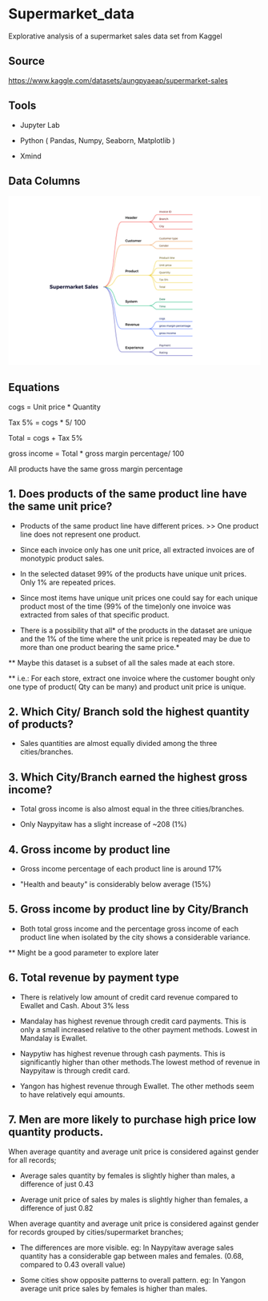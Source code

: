 # Supermarket_data
Explorative analysis of a supermarket sales data set from Kaggel

## Source
https://www.kaggle.com/datasets/aungpyaeap/supermarket-sales

## Tools

* Jupyter Lab

* Python ( Pandas, Numpy, Seaborn, Matplotlib )

* Xmind

## Data Columns
![](Columns.png)

## Equations

cogs = Unit price * Quantity

Tax 5% = cogs * 5/ 100

Total = cogs + Tax 5%

gross income = Total * gross margin percentage/ 100

All products have the same gross margin percentage

## 1. Does products of the same product line have the same unit price?

* Products of the same product line have different prices. >> One product line does not represent one product.

* Since each invoice only has one unit price, all extracted invoices are of monotypic product sales.

* In the selected dataset 99% of the products have unique unit prices. Only 1% are repeated prices.

* Since most items have unique unit prices one could say for each unique product most of the time (99% of the time)only one invoice was extracted from sales of that specific product.

* There is a possibility that all* of the products in the dataset are unique and the 1% of the time where the unit price is repeated may be due to more than one product bearing the same price.*

** Maybe this dataset is a subset of all the sales made at each store.

** i.e.: For each store, extract one invoice where the customer bought only one type of product( Qty can be many) and product unit price is unique.

##  2. Which City/ Branch sold the highest quantity of products?

* Sales quantities are almost equally divided among the three cities/branches.

## 3. Which City/Branch earned the highest gross income?

* Total gross income is also almost equal in the three cities/branches.

* Only Naypyitaw has a slight increase of ~208 (1%)

## 4. Gross income by product line

* Gross income percentage of each product line is around 17%

* "Health and beauty" is considerably below average (15%)

## 5. Gross income by product line by City/Branch

* Both total gross income and the percentage gross income of each product line when isolated by the city shows a considerable variance. 

** Might be a good parameter to explore later

## 6. Total revenue by payment type

* There is relatively low amount of credit card revenue compared to Ewallet and Cash. About 3% less

* Mandalay has highest revenue through credit card payments. This is only a small increased relative to the other payment methods. Lowest in Mandalay is Ewallet.

* Naypytiw has highest revenue through cash payments. This is significantly higher than other methods.The lowest method of revenue in Naypyitaw is through credit card.

* Yangon has highest revenue through Ewallet. The other methods seem to have relatively equi amounts.

## 7. Men are more likely to purchase high price low quantity products.

When average quantity and average unit price is considered against gender for all records;

* Average sales quantity by females is slightly higher than males, a difference of just 0.43

* Average unit price of sales by males is slightly higher than females, a difference of just 0.82

When average quantity and average unit price is considered against gender for records grouped by cities/supermarket branches;

* The differences are more visible. eg: In Naypyitaw average sales quantity has a considerable gap between males and females. (0.68, compared to 0.43 overall value)

* Some cities show opposite patterns to overall pattern. eg: In Yangon average unit price sales by females is higher than males.